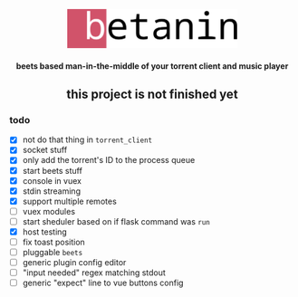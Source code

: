 <p align="center">
  <img width="300" src="https://github.com/sentriz/betanin/blob/master/betanin/client/src/assets/logo.png?raw=true">
</p>
<h4 align="center">beets based man-in-the-middle of your torrent client and music player</h4>
<h2 align="center">this project is not finished yet</h2>

### todo
  - [x] not do that thing in `torrent_client`
  - [x] socket stuff
  - [x] only add the torrent's ID to the process queue
  - [x] start beets stuff
  - [x] console in vuex
  - [x] stdin streaming
  - [x] support multiple remotes
  - [ ] vuex modules
  - [ ] start sheduler based on if flask command was `run`
  - [x] host testing
  - [ ] fix toast position
  - [ ] pluggable `beets`
  - [ ] generic plugin config editor
  - [ ] "input needed" regex matching stdout
  - [ ] generic "expect" line to vue buttons config
